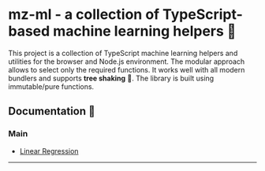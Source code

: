 # mz-ml - a collection of TypeScript-based machine learning helpers 🚀

This project is a collection of TypeScript machine learning helpers and utilities for the browser and Node.js environment. The modular approach allows to select only the required functions. It works well with all modern bundlers and supports **tree shaking** 🌲. The library is built using immutable/pure functions.


## Documentation 🔖
### Main 
- [Linear Regression](https://ml.mzsoft.org/pages/linear-regression.html)
------------------------------


















